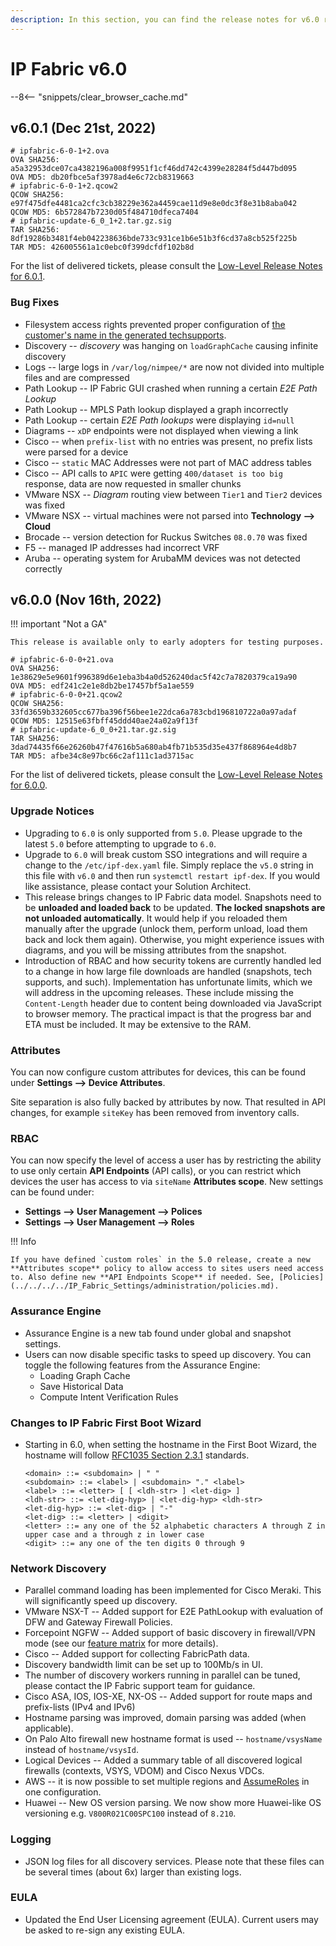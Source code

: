 ```yaml
---
description: In this section, you can find the release notes for v6.0 releases.
---
```


# IP Fabric v6.0

--8<-- "snippets/clear_browser_cache.md"

## v6.0.1 (Dec 21st, 2022)

```shell
# ipfabric-6-0-1+2.ova
OVA SHA256: a5a32953dce07ca4382196a008f9951f1cf46dd742c4399e28284f5d447bd095
OVA MD5: db20fbce5af3978ad4e6c72cb8319663
# ipfabric-6-0-1+2.qcow2
QCOW SHA256: e97f475dfe4481ca2cfc3cb38229e362a4459cae11d9e8e0dc3f8e31b8aba042
QCOW MD5: 6b572847b7230d05f484710dfeca7404
# ipfabric-update-6_0_1+2.tar.gz.sig
TAR SHA256: 8df19286b3481f4eb042238636bde733c931ce1b6e51b3f6cd37a8cb525f225b
TAR MD5: 426005561a1c0ebc0f399dcfdf102b8d
```

For the list of delivered tickets, please consult the [Low-Level Release Notes for 6.0.1](../../../release_notes_low-level/6.x/6.0.x/6.0.1.md).

### Bug Fixes

- Filesystem access rights prevented proper configuration of [the customer's name in the generated techsupports](../../../../support/known_issues/IP_Fabric/Customer_name_in_techsupport.md).
- Discovery -- _discovery_ was hanging on `loadGraphCache` causing infinite discovery
- Logs -- large logs in `/var/log/nimpee/*` are now not divided into multiple files and are compressed
- Path Lookup -- IP Fabric GUI crashed when running a certain _E2E Path Lookup_
- Path Lookup -- MPLS Path lookup displayed a graph incorrectly
- Path Lookup -- certain _E2E Path lookups_ were displaying `id=null`
- Diagrams -- `xDP` endpoints were not displayed when viewing a link
- Cisco -- when `prefix-list` with no entries was present, no prefix lists were parsed for a device
- Cisco -- `static` MAC Addresses were not part of MAC address tables
- Cisco -- API calls to `APIC` were getting `400/dataset is too big` response, data are now requested in smaller chunks
- VMware NSX -- _Diagram_ routing view between `Tier1` and `Tier2` devices was fixed
- VMware NSX -- virtual machines were not parsed into **Technology --> Cloud**
- Brocade -- version detection for Ruckus Switches `08.0.70` was fixed
- F5 -- managed IP addresses had incorrect VRF
- Aruba -- operating system for ArubaMM devices was not detected correctly

## v6.0.0 (Nov 16th, 2022)

!!! important "Not a GA"

    This release is available only to early adopters for testing purposes.

```shell
# ipfabric-6-0-0+21.ova
OVA SHA256: 1e38629e5e9601f996389d6e1eba3b4a0d526240dac5f42c7a7820379ca19a90
OVA MD5: edf241c2e1e8db2be17457bf5a1ae559
# ipfabric-6-0-0+21.qcow2
QCOW SHA256: 33fd3659b332605cc677ba396f56bee1e22dca6a783cbd196810722a0a97adaf
QCOW MD5: 12515e63fbff45ddd40ae24a02a9f13f
# ipfabric-update-6_0_0+21.tar.gz.sig
TAR SHA256: 3dad74435f66e26260b47f47616b5a680ab4fb71b535d35e437f868964e4d8b7
TAR MD5: afbe34c8e97bc66c2af111c1ad3715ac
```

For the list of delivered tickets, please consult the [Low-Level Release Notes for 6.0.0](../../../release_notes_low-level/6.x/6.0.x/6.0.0.md).

### Upgrade Notices

- Upgrading to `6.0` is only supported from `5.0`. Please upgrade to the latest `5.0` before attempting to upgrade to `6.0`.
- Upgrade to `6.0` will break custom SSO integrations and will require a change to the `/etc/ipf-dex.yaml` file. Simply replace the `v5.0` string in this file with `v6.0` and then run `systemctl restart ipf-dex`. If you would like assistance, please contact your Solution Architect.
- This release brings changes to IP Fabric data model. Snapshots need to be **unloaded and loaded back** to be updated. **The locked snapshots are not unloaded automatically**. It would help if you reloaded them manually after the upgrade (unlock them, perform unload, load them back and lock them again). Otherwise, you might experience issues with diagrams, and you will be missing attributes from the snapshot.
- Introduction of RBAC and how security tokens are currently handled led to a change in how large file downloads are handled (snapshots, tech supports, and such). Implementation has unfortunate limits, which we will address in the upcoming releases. These include missing the `Content-Length` header due to content being downloaded via JavaScript to browser memory. The practical impact is that the progress bar and ETA must be included. It may be extensive to the RAM.

### Attributes

You can now configure custom attributes for devices, this can be found under **Settings --> Device Attributes**.

Site separation is also fully backed by attributes by now. That resulted in API changes, for example `siteKey` has been removed from inventory calls.

### RBAC

You can now specify the level of access a user has by restricting the ability to use only certain **API Endpoints** (API calls), or you can restrict which devices the user has access to via `siteName` **Attributes scope**. New settings can be found under:

- **Settings --> User Management --> Polices**
- **Settings --> User Management --> Roles**

!!! Info

    If you have defined `custom roles` in the 5.0 release, create a new **Attributes scope** policy to allow access to sites users need access to. Also define new **API Endpoints Scope** if needed. See, [Policies](../../../../IP_Fabric_Settings/administration/policies.md).

### Assurance Engine

- Assurance Engine is a new tab found under global and snapshot settings.
- Users can now disable specific tasks to speed up discovery. You can toggle the following features from the Assurance Engine:
  - Loading Graph Cache
  - Save Historical Data
  - Compute Intent Verification Rules

### Changes to IP Fabric First Boot Wizard

- Starting in 6.0, when setting the hostname in the First Boot Wizard, the hostname will follow [RFC1035 Section 2.3.1](https://www.rfc-editor.org/rfc/rfc1035#section-2.3.1) standards.

  ```bnf
  <domain> ::= <subdomain> | " "
  <subdomain> ::= <label> | <subdomain> "." <label>
  <label> ::= <letter> [ [ <ldh-str> ] <let-dig> ]
  <ldh-str> ::= <let-dig-hyp> | <let-dig-hyp> <ldh-str>
  <let-dig-hyp> ::= <let-dig> | "-"
  <let-dig> ::= <letter> | <digit>
  <letter> ::= any one of the 52 alphabetic characters A through Z in upper case and a through z in lower case
  <digit> ::= any one of the ten digits 0 through 9
  ```

### Network Discovery

- Parallel command loading has been implemented for Cisco Meraki. This will significantly speed up discovery.
- VMware NSX-T -- Added support for E2E PathLookup with evaluation of DFW and Gateway Firewall Policies.
- Forcepoint NGFW -- Added support of basic discovery in firewall/VPN mode (see our [feature matrix](https://matrix.ipfabric.io) for more details).
- Cisco -- Added support for collecting FabricPath data.
- Discovery bandwidth limit can be set up to 100Mb/s in UI.
- The number of discovery workers running in parallel can be tuned, please contact the IP Fabric support team for guidance.
- Cisco ASA, IOS, IOS-XE, NX-OS -- Added support for route maps and prefix-lists (IPv4 and IPv6)
- Hostname parsing was improved, domain parsing was added (when applicable).
- On Palo Alto firewall new hostname format is used -- `hostname/vsysName` instead of `hostname/vsysId`.
- Logical Devices -- Added a summary table of all discovered logical firewalls (contexts, VSYS, VDOM) and Cisco Nexus VDCs.
- AWS -- it is now possible to set multiple regions and [AssumeRoles](https://docs.aws.amazon.com/STS/latest/APIReference/API_AssumeRole.html) in one configuration.
- Huawei -- New OS version parsing. We now show more Huawei-like OS versioning e.g. `V800R021C00SPC100` instead of `8.210`.

### Logging

- JSON log files for all discovery services. Please note that these files can be several times (about 6x) larger than existing logs.

### EULA

- Updated the End User Licensing agreement (EULA). Current users may be asked to re-sign any existing EULA.
